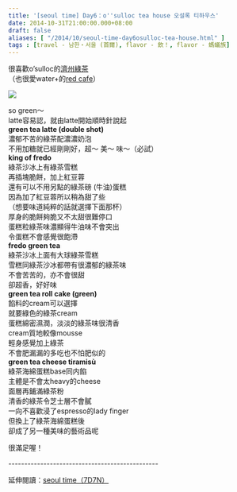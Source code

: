 ```yaml
---
title: '[seoul time] Day6：o''sulloc tea house 오설록 티하우스'
date: 2014-10-31T21:00:00.000+08:00
draft: false
aliases: [ "/2014/10/seoul-time-day6osulloc-tea-house.html" ]
tags : [travel - 남한・서울 (首爾), flavor - 飲！, flavor - 螞蟻族]
---
```


很喜歡o’sulloc的[濟州綠茶](http://www.hidie.net/2014/09/tea-osulloc.html)  
（也很愛water+的[red cafe](http://www.hidie.net/2014/10/osulloc-water-red-cafe.html)）  

[![](https://3.bp.blogspot.com/-i7v3_iM00NU/XE2U1hRHytI/AAAAAAAAHgY/zP2-dbPvrLQTPKzN5iA8ZdrZEgQVZbs6QCLcBGAs/s640/15021351613_0544ba545d_z.jpg)](https://3.bp.blogspot.com/-i7v3_iM00NU/XE2U1hRHytI/AAAAAAAAHgY/zP2-dbPvrLQTPKzN5iA8ZdrZEgQVZbs6QCLcBGAs/s1600/15021351613_0544ba545d_z.jpg)

so green～  
latte容易認，就由latte開始順時針說起  
**green tea latte (double shot)**  
濃郁不苦的綠茶配濃濃奶泡  
不用加糖就已經剛剛好，超～ 美～ 味～（必試）  
**king of fredo**  
綠茶沙冰上有綠茶雪糕  
再插塊脆餅，加上紅豆蓉  
還有可以不用另點的綠茶磅 (牛油)蛋糕  
因為加了紅豆蓉所以稍為甜了些  
（想要味道純粹的話就選擇下面那杯）  
厚身的脆餅夠脆又不太甜很難停口  
蛋糕粒綠茶味濃顯得牛油味不會突出  
令蛋糕不會感覺很飽滯  
**fredo green tea**  
綠茶沙冰上面有大球綠茶雪糕  
雪糕同綠茶沙冰都帶有很濃郁的綠茶味  
不會苦苦的，亦不會很甜  
卻超香，好好味  
**green tea roll cake (green)**  
餡料的cream可以選擇  
就要綠色的綠茶cream  
蛋糕綿密濕潤，淡淡的綠茶味很清香  
cream質地較像mousse  
輕身感覺加上綠茶  
不會肥漏漏的多吃也不怕肥似的  
**green tea cheese tiramisù**  
綠茶海綿蛋糕base同内餡  
主體是不會太heavy的cheese  
面層再鋪滿綠茶粉  
清香的綠茶令芝士層不會膩  
一向不喜歡浸了espresso的lady finger  
但換上了綠茶海綿蛋糕後  
卻成了另一種美味的藝術品呢  
  
很滿足喔！  
  
\-----------------------------------------------  
  
延伸閱讀：[seoul time（7D7N）](http://www.hidie.net/2014/11/seoul-time7d7n.html)